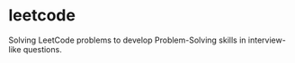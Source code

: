 # leetcode
Solving LeetCode problems to develop Problem-Solving skills in interview-like questions.

